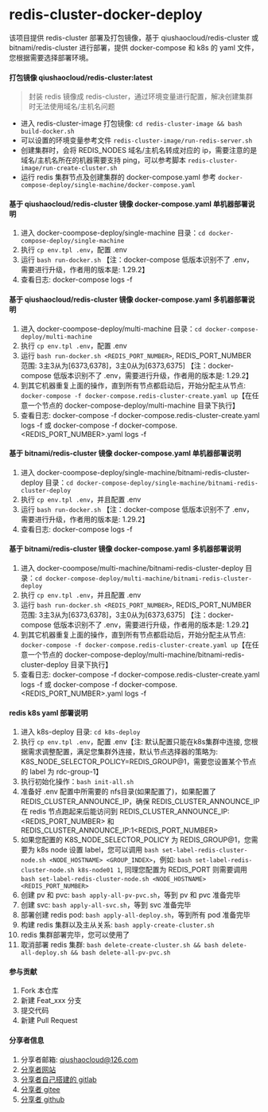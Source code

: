 # redis-cluster-docker-deploy
该项目提供 redis-cluster 部署及打包镜像，基于 qiushaocloud/redis-cluster 或 bitnami/redis-cluster 进行部署，提供 docker-compose 和 k8s 的 yaml 文件，您根据需要选择部署环境。


#### 打包镜像 qiushaocloud/redis-cluster:latest
> 封装 redis 镜像成 redis-cluster，通过环境变量进行配置，解决创建集群时无法使用域名/主机名问题
* 进入 redis-cluster-image 打包镜像: `cd redis-cluster-image && bash build-docker.sh`
* 可以设置的环境变量参考文件 `redis-cluster-image/run-redis-server.sh`
* 创建集群时，会将 REDIS_NODES 域名/主机名转成对应的 ip，需要注意的是域名/主机名所在的机器需要支持 ping，可以参考脚本 `redis-cluster-image/run-create-cluster.sh`
* 运行 redis 集群节点及创建集群的 docker-compose.yaml 参考 `docker-compose-deploy/single-machine/docker-compose.yaml`


#### 基于 qiushaocloud/redis-cluster 镜像 docker-compose.yaml 单机器部署说明
1.  进入 docker-coompose-deploy/single-machine 目录：`cd docker-compose-deploy/single-machine`
2.  执行 `cp env.tpl .env`，配置 .env
3.  运行 `bash run-docker.sh` 【注：docker-compose 低版本识别不了 .env，需要进行升级，作者用的版本是: 1.29.2】
4.  查看日志: docker-compose logs -f

#### 基于 qiushaocloud/redis-cluster 镜像 docker-compose.yaml 多机器部署说明
1.  进入 docker-coompose-deploy/multi-machine 目录：`cd docker-compose-deploy/multi-machine`
2.  执行 `cp env.tpl .env`，配置 .env
3.  运行 `bash run-docker.sh <REDIS_PORT_NUMBER>`, REDIS_PORT_NUMBER 范围: 3主3从为[6373,6378]，3主0从为[6373,6375] 【注：docker-compose 低版本识别不了 .env，需要进行升级，作者用的版本是: 1.29.2】
4.  到其它机器重复上面的操作，直到所有节点都启动后，开始分配主从节点: `docker-compose -f docker-compose.redis-cluster-create.yaml up`【在任意一个节点的 docker-compose-deploy/multi-machine 目录下执行】
5.  查看日志: docker-compose -f docker-compose.redis-cluster-create.yaml logs -f 或 docker-compose -f docker-compose.<REDIS_PORT_NUMBER>.yaml logs -f

#### 基于 bitnami/redis-cluster 镜像 docker-compose.yaml 单机器部署说明
1.  进入 docker-coompose-deploy/single-machine/bitnami-redis-cluster-deploy 目录：`cd docker-compose-deploy/single-machine/bitnami-redis-cluster-deploy`
2.  执行 `cp env.tpl .env`，并且配置 .env
3.  运行 `bash run-docker.sh` 【注：docker-compose 低版本识别不了 .env，需要进行升级，作者用的版本是: 1.29.2】
4.  查看日志: docker-compose logs -f

#### 基于 bitnami/redis-cluster 镜像 docker-compose.yaml 多机器部署说明
1.  进入 docker-coompose/multi-machine/bitnami-redis-cluster-deploy 目录：`cd docker-compose-deploy/multi-machine/bitnami-redis-cluster-deploy`
2.  执行 `cp env.tpl .env`，并且配置 .env
3.  运行 `bash run-docker.sh <REDIS_PORT_NUMBER>`, REDIS_PORT_NUMBER 范围: 3主3从为[6373,6378]，3主0从为[6373,6375] 【注：docker-compose 低版本识别不了 .env，需要进行升级，作者用的版本是: 1.29.2】
4.  到其它机器重复上面的操作，直到所有节点都启动后，开始分配主从节点: `docker-compose -f docker-compose.redis-cluster-create.yaml up`【在任意一个节点的 docker-compose-deploy/multi-machine/bitnami-redis-cluster-deploy 目录下执行】
5.  查看日志: docker-compose -f docker-compose.redis-cluster-create.yaml logs -f 或 docker-compose -f docker-compose.<REDIS_PORT_NUMBER>.yaml logs -f


#### redis k8s yaml 部署说明
1. 进入 k8s-deploy 目录: `cd k8s-deploy`
2. 执行 `cp env.tpl .env`，配置 .env【注: 默认配置只能在k8s集群中连接, 您根据需求调整配置，满足您集群外连接，默认节点选择器的策略为: K8S_NODE_SELECTOR_POLICY=REDIS_GROUP@1，需要您设置某个节点的 label 为 rdc-group-1】
3. 执行初始化操作：`bash init-all.sh`
4. 准备好 .env 配置中所需要的 nfs目录(如果配置了)，如果配置了 REDIS_CLUSTER_ANNOUNCE_IP，确保 REDIS_CLUSTER_ANNOUNCE_IP 在 redis 节点跑起来后能访问到 REDIS_CLUSTER_ANNOUNCE_IP:<REDIS_PORT_NUMBER> 和 REDIS_CLUSTER_ANNOUNCE_IP:1<REDIS_PORT_NUMBER>
5. 如果您配置的 K8S_NODE_SELECTOR_POLICY 为 REDIS_GROUP@1，您需要为 k8s node 设置 label，您可以调用 `bash set-label-redis-cluster-node.sh <NODE_HOSTNAME> <GROUP_INDEX>`，例如: `bash set-label-redis-cluster-node.sh k8s-node01 1`, 同理您配置为 REDIS_PORT 则需要调用 `bash set-label-redis-cluster-node.sh <NODE_HOSTNAME> <REDIS_PORT_NUMBER>`
6. 创建 pv 和 pvc: `bash apply-all-pv-pvc.sh`，等到 pv 和 pvc 准备完毕
7. 创建 svc: `bash apply-all-svc.sh`，等到 svc 准备完毕
8. 部署创建 redis pod: `bash apply-all-deploy.sh`，等到所有 pod 准备完毕
9. 构建 redis 集群以及主从关系: `bash apply-create-cluster.sh`
10. redis 集群部署完毕，您可以使用了
11. 取消部署 redis 集群: `bash delete-create-cluster.sh && bash delete-all-deploy.sh && bash delete-all-pv-pvc.sh` 

#### 参与贡献

1.  Fork 本仓库
2.  新建 Feat_xxx 分支
3.  提交代码
4.  新建 Pull Request


#### 分享者信息

1. 分享者邮箱: qiushaocloud@126.com
2. [分享者网站](https://www.qiushaocloud.top)
3. [分享者自己搭建的 gitlab](https://gitlab.qiushaocloud.top/qiushaocloud) 
3. [分享者 gitee](https://gitee.com/qiushaocloud/dashboard/projects) 
3. [分享者 github](https://github.com/qiushaocloud?tab=repositories) 
